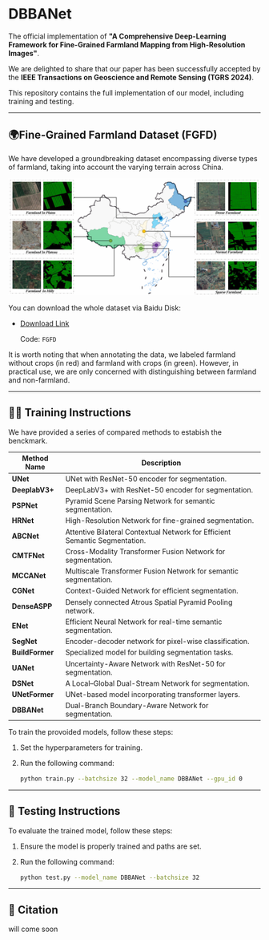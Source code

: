 # DBBANet


The official implementation of **"A Comprehensive Deep-Learning Framework for Fine-Grained Farmland Mapping from High-Resolution Images"**.

We are delighted to share that our paper has been successfully accepted by the **IEEE Transactions on Geoscience and Remote Sensing (TGRS 2024)**.

This repository contains the full implementation of our model, including training and testing.

---

## 🌍Fine-Grained Farmland Dataset (FGFD)

We have developed a groundbreaking dataset encompassing diverse types of farmland, taking into account the varying terrain across China.

![Illustration of the geographic distribution of samples in the FGFD dataset](FGFD.png)

You can download the whole dataset via Baidu Disk:

- [Download Link](https://pan.baidu.com/s/1sxsG0gxLtvMEe4qREDRnew?pwd=FGFD)
  
  Code: `FGFD`

It is worth noting that when annotating the data, we labeled farmland without crops (in red) and farmland with crops (in green). However, in practical use, we are only concerned with distinguishing between farmland and non-farmland.

---

## 🏋️‍♀️ Training Instructions

We have provided a series of compared methods to estabish the benckmark.


| **Method Name** | **Description**                               |
|------------------|-----------------------------------------------|
| **UNet**         | UNet with ResNet-50 encoder for segmentation. |
| **DeeplabV3+**   | DeepLabV3+ with ResNet-50 encoder for segmentation. |
| **PSPNet**       | Pyramid Scene Parsing Network for semantic segmentation. |
| **HRNet**        | High-Resolution Network for fine-grained segmentation. |
| **ABCNet**       | Attentive Bilateral Contextual Network for Efficient Semantic Segmentation. |
| **CMTFNet**      | Cross-Modality Transformer Fusion Network for segmentation. |
| **MCCANet**      | Multiscale Transformer Fusion Network for semantic segmentation. |
| **CGNet**        | Context-Guided Network for efficient segmentation. |
| **DenseASPP**    | Densely connected Atrous Spatial Pyramid Pooling network. |
| **ENet**         | Efficient Neural Network for real-time semantic segmentation. |
| **SegNet**       | Encoder-decoder network for pixel-wise classification. |
| **BuildFormer**  | Specialized model for building segmentation tasks. |
| **UANet**        | Uncertainty-Aware Network with ResNet-50 for segmentation. |
| **DSNet**        | A Local–Global Dual-Stream Network for segmentation. |
| **UNetFormer**   | UNet-based model incorporating transformer layers. |
| **DBBANet**      | Dual-Branch Boundary-Aware Network for segmentation. |


To train the provoided models, follow these steps:

1. Set the hyperparameters for training.
2. Run the following command:

   ```bash
   python train.py --batchsize 32 --model_name DBBANet --gpu_id 0
   
---

## 🧪 Testing Instructions

To evaluate the trained model, follow these steps:

1. Ensure the model is properly trained and paths are set.
2. Run the following command:

   ```bash
   python test.py --model_name DBBANet --batchsize 32

---

## 📜 Citation

will come soon
